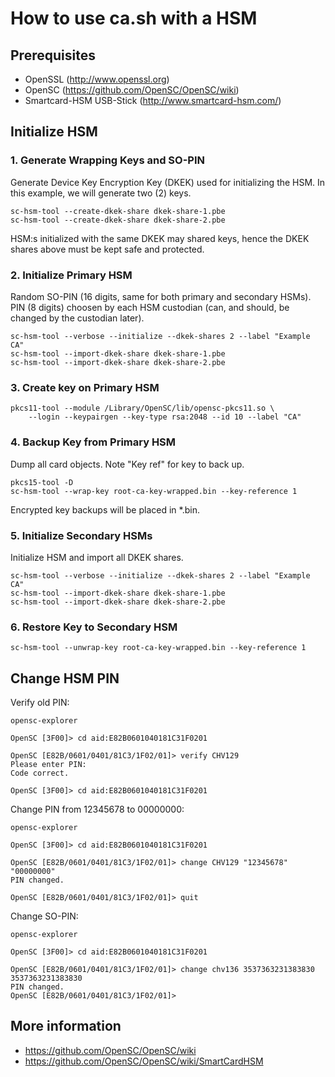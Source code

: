 # How to use ca.sh with a HSM

## Prerequisites

- OpenSSL (http://www.openssl.org)
- OpenSC (https://github.com/OpenSC/OpenSC/wiki)
- Smartcard-HSM USB-Stick (http://www.smartcard-hsm.com/)

## Initialize HSM

### 1. Generate Wrapping Keys and SO-PIN

Generate Device Key Encryption Key (DKEK) used for initializing the HSM. In
this example, we will generate two (2) keys.

    sc-hsm-tool --create-dkek-share dkek-share-1.pbe
    sc-hsm-tool --create-dkek-share dkek-share-2.pbe

HSM:s initialized with the same DKEK may shared keys, hence the DKEK shares
above must be kept safe and protected.

### 2. Initialize Primary HSM

Random SO-PIN (16 digits, same for both primary and secondary HSMs). PIN (8
digits) choosen by each HSM custodian (can, and should, be changed by the
custodian later).

    sc-hsm-tool --verbose --initialize --dkek-shares 2 --label "Example CA"
    sc-hsm-tool --import-dkek-share dkek-share-1.pbe
    sc-hsm-tool --import-dkek-share dkek-share-2.pbe

### 3. Create key on Primary HSM

    pkcs11-tool --module /Library/OpenSC/lib/opensc-pkcs11.so \
        --login --keypairgen --key-type rsa:2048 --id 10 --label "CA" 

### 4. Backup Key from Primary HSM

Dump all card objects.  Note "Key ref" for key to back up.

    pkcs15-tool -D
    sc-hsm-tool --wrap-key root-ca-key-wrapped.bin --key-reference 1

Encrypted key backups will be placed in *.bin.

### 5. Initialize Secondary HSMs

Initialize HSM and import all DKEK shares.

    sc-hsm-tool --verbose --initialize --dkek-shares 2 --label "Example CA"
    sc-hsm-tool --import-dkek-share dkek-share-1.pbe
    sc-hsm-tool --import-dkek-share dkek-share-2.pbe

### 6. Restore Key to Secondary HSM

    sc-hsm-tool --unwrap-key root-ca-key-wrapped.bin --key-reference 1


## Change HSM PIN

Verify old PIN:

    opensc-explorer

    OpenSC [3F00]> cd aid:E82B0601040181C31F0201

    OpenSC [E82B/0601/0401/81C3/1F02/01]> verify CHV129
    Please enter PIN:
    Code correct.

    OpenSC [3F00]> cd aid:E82B0601040181C31F0201

Change PIN from 12345678 to 00000000:

    opensc-explorer

    OpenSC [3F00]> cd aid:E82B0601040181C31F0201

    OpenSC [E82B/0601/0401/81C3/1F02/01]> change CHV129 "12345678" "00000000"
    PIN changed.

    OpenSC [E82B/0601/0401/81C3/1F02/01]> quit

Change SO-PIN:

    opensc-explorer

    OpenSC [3F00]> cd aid:E82B0601040181C31F0201

    OpenSC [E82B/0601/0401/81C3/1F02/01]> change chv136 3537363231383830 3537363231383830
    PIN changed.
    OpenSC [E82B/0601/0401/81C3/1F02/01]> 

## More information

- https://github.com/OpenSC/OpenSC/wiki
- https://github.com/OpenSC/OpenSC/wiki/SmartCardHSM
